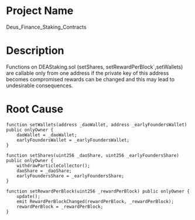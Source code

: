 # Project Name
Deus_Finance_Staking_Contracts

# Description
Functions on DEAStaking.sol (setShares, setRewardPerBlock`,setWallets) are callable only from one address if the private key of this address becomes compromised rewards can be changed and this may lead to undesirable consequences. 

# Root Cause
```solidity
function setWallets(address _daoWallet, address _earlyFoundersWallet) public onlyOwner {
    daoWallet = _daoWallet;
    earlyFoundersWallet = _earlyFoundersWallet;
}

function setShares(uint256 _daoShare, uint256 _earlyFoundersShare) public onlyOwner {
    withdrawParticleCollector();
    daoShare = _daoShare;
    earlyFoundersShare = _earlyFoundersShare;
}

function setRewardPerBlock(uint256 _rewardPerBlock) public onlyOwner {
    update();
    emit RewardPerBlockChanged(rewardPerBlock, _rewardPerBlock);
    rewardPerBlock = _rewardPerBlock;
}